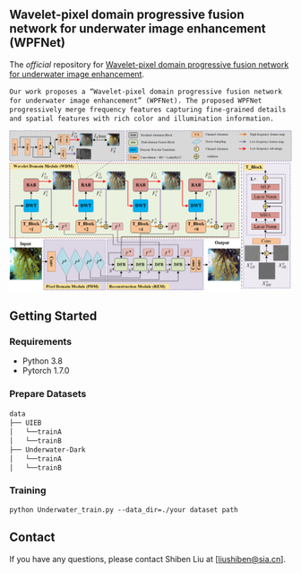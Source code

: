 ## Wavelet-pixel domain progressive fusion network for underwater image enhancement (WPFNet)

The *official* repository for  [Wavelet-pixel domain progressive fusion network for underwater image enhancement](https://www.sciencedirect.com/science/article/abs/pii/S095070512400683X).

```
Our work proposes a “Wavelet-pixel domain progressive fusion network for underwater image enhancement” (WPFNet). The proposed WPFNet progressively merge frequency features capturing fine-grained details and spatial features with rich color and illumination information.
```

![](.\doc\WPFNet.png)

## Getting Started

### Requirements

- Python 3.8
- Pytorch 1.7.0

### Prepare Datasets

```
data
├── UIEB
│   └──trainA
│   └──trainB
├── Underwater-Dark
│   └──trainA
│   └──trainB
```

### Training

```
python Underwater_train.py --data_dir=./your dataset path
```

## Contact

If you have any questions, please contact Shiben Liu at [liushiben@sia.cn].
